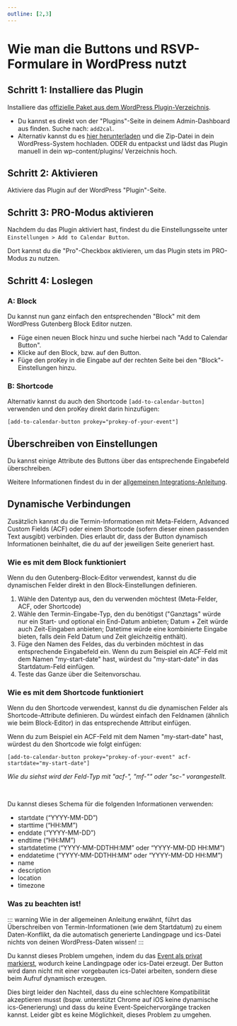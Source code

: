 ```yaml
---
outline: [2,3]
---
```


# Wie man die Buttons und RSVP-Formulare in WordPress nutzt

## Schritt 1: Installiere das Plugin

Installiere das [offizielle Paket aus dem WordPress Plugin-Verzeichnis](https://wordpress.org/plugins/add-to-calendar-button).

* Du kannst es direkt von der "Plugins"-Seite in deinem Admin-Dashboard aus finden. Suche nach: `add2cal`.
* Alternativ kannst du es [hier herunterladen](https://wordpress.org/plugins/add-to-calendar-button) und die Zip-Datei in dein WordPress-System hochladen. ODER du entpackst und lädst das Plugin manuell in dein wp-content/plugins/ Verzeichnis hoch.

## Schritt 2: Aktivieren

Aktiviere das Plugin auf der WordPress "Plugin"-Seite.

## Schritt 3: PRO-Modus aktivieren

Nachdem du das Plugin aktiviert hast, findest du die Einstellungsseite unter `Einstellungen > Add to Calendar Button`.

Dort kannst du die "Pro"-Checkbox aktivieren, um das Plugin stets im PRO-Modus zu nutzen.

## Schritt 4: Loslegen

### A: Block

Du kannst nun ganz einfach den entsprechenden "Block" mit dem WordPress Gutenberg Block Editor nutzen.

* Füge einen neuen Block hinzu und suche hierbei nach "Add to Calendar Button".
* Klicke auf den Block, bzw. auf den Button.
* Füge den proKey in die Eingabe auf der rechten Seite bei den "Block"-Einstellungen hinzu.

### B: Shortcode

Alternativ kannst du auch den Shortcode `[add-to-calendar-button]` verwenden und den proKey direkt darin hinzufügen:

```
[add-to-calendar-button prokey="prokey-of-your-event"]
```

## Überschreiben von Einstellungen

Du kannst einige Attribute des Buttons über das entsprechende Eingabefeld überschreiben.

Weitere Informationen findest du in der [allgemeinen Integrations-Anleitung](/de/integration/general#einstellungen-uberschreiben).

## Dynamische Verbindungen

Zusätzlich kannst du die Termin-Informationen mit Meta-Feldern, Advanced Custom Fields (ACF) oder einem Shortcode (sofern dieser einen passenden Text ausgibt) verbinden. 
Dies erlaubt dir, dass der Button dynamisch Informationen beinhaltet, die du auf der jeweiligen Seite generiert hast.

### Wie es mit dem Block funktioniert

Wenn du den Gutenberg-Block-Editor verwendest, kannst du die dynamischen Felder direkt in den Block-Einstellungen definieren.

1. Wähle den Datentyp aus, den du verwenden möchtest (Meta-Felder, ACF, oder Shortcode)
2. Wähle den Termin-Eingabe-Typ, den du benötigst ("Ganztags" würde nur ein Start- und optional ein End-Datum anbieten; Datum + Zeit würde auch Zeit-Eingaben anbieten; Datetime würde eine kombinierte Eingabe bieten, falls dein Feld Datum und Zeit gleichzeitig enthält).
3. Füge den Namen des Feldes, das du verbinden möchtest in das entsprechende Eingabefeld ein. Wenn du zum Beispiel ein ACF-Feld mit dem Namen "my-start-date" hast, würdest du "my-start-date" in das Startdatum-Feld einfügen.
4. Teste das Ganze über die Seitenvorschau.

### Wie es mit dem Shortcode funktioniert

Wenn du den Shortcode verwendest, kannst du die dynamischen Felder als Shortcode-Attribute definieren. 
Du würdest einfach den Feldnamen (ähnlich wie beim Block-Editor) in das entsprechende Attribut einfügen.

Wenn du zum Beispiel ein ACF-Feld mit dem Namen "my-start-date" hast, würdest du den Shortcode wie folgt einfügen:
```
[add-to-calendar-button prokey="prokey-of-your-event" acf-startdate="my-start-date"]
```

*Wie du siehst wird der Feld-Typ mit "acf-", "mf-"" oder "sc-" vorangestellt.*

<br />

Du kannst dieses Schema für die folgenden Informationen verwenden:

* startdate (“YYYY-MM-DD”)
* starttime (“HH:MM”)
* enddate (“YYYY-MM-DD”)
* endtime (“HH:MM”)
* startdatetime (“YYYY-MM-DDTHH:MM” oder “YYYY-MM-DD HH:MM”)
* enddatetime (“YYYY-MM-DDTHH:MM” oder “YYYY-MM-DD HH:MM”)
* name
* description
* location
* timezone

### Was zu beachten ist!

::: warning Wie in der allgemeinen Anleitung erwähnt, führt das Überschreiben von Termin-Informationen (wie dem Startdatum) zu einem Daten-Konflikt, da die automatisch generierte Landingpage und ics-Datei nichts von deinen WordPress-Daten wissen!
:::

Du kannst dieses Problem umgehen, indem du das [Event als privat markierst](/de/application-manual/groups-and-events#detail-seite-1), wodurch keine Landingpage oder ics-Datei erzeugt. 
Der Button wird dann nicht mit einer vorgebauten ics-Datei arbeiten, sondern diese beim Aufruf dynamisch erzeugen.

Dies birgt leider den Nachteil, dass du eine schlechtere Kompatibilität akzeptieren musst (bspw. unterstützt Chrome auf iOS keine dynamische ics-Generierung) und dass du keine Event-Speichervorgänge tracken kannst. 
Leider gibt es keine Möglichkeit, dieses Problem zu umgehen.
